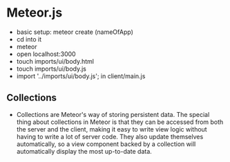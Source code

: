 # Meteor.js

- basic setup: meteor create (nameOfApp)
- cd into it
- meteor
- open localhost:3000
- touch imports/ui/body.html
- touch imports/ui/body.js
- import '../imports/ui/body.js'; in client/main.js


## Collections
- Collections are Meteor's way of storing persistent data. The special thing about collections in Meteor is that they can be accessed from both the server and the client, making it easy to write view logic without having to write a lot of server code. They also update themselves automatically, so a view component backed by a collection will automatically display the most up-to-date data.
